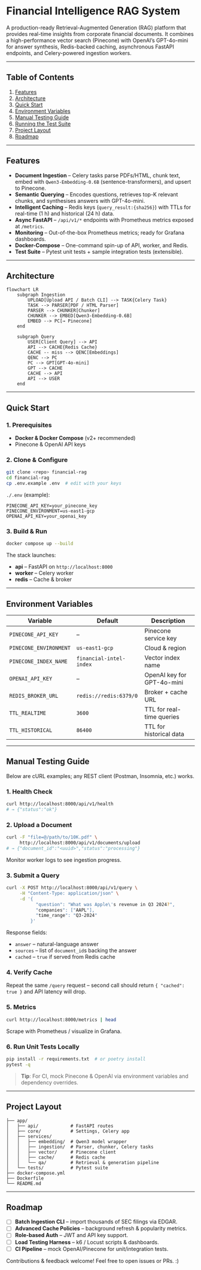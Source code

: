 # Financial Intelligence RAG System

A production-ready Retrieval-Augmented Generation (RAG) platform that provides real-time insights from corporate financial documents. It combines a high-performance vector search (Pinecone) with OpenAI’s GPT-4o-mini for answer synthesis, Redis-backed caching, asynchronous FastAPI endpoints, and Celery-powered ingestion workers.

---

## Table of Contents
1. [Features](#features)
2. [Architecture](#architecture)
3. [Quick Start](#quick-start)
4. [Environment Variables](#environment-variables)
5. [Manual Testing Guide](#manual-testing-guide)
6. [Running the Test Suite](#running-the-test-suite)
7. [Project Layout](#project-layout)
8. [Roadmap](#roadmap)

---

## Features
* **Document Ingestion** – Celery tasks parse PDFs/HTML, chunk text, embed with `Qwen3-Embedding-0.6B` (sentence-transformers), and upsert to Pinecone.
* **Semantic Querying** – Encodes questions, retrieves top-K relevant chunks, and synthesises answers with GPT-4o-mini.
* **Intelligent Caching** – Redis keys (`query_result:{sha256}`) with TTLs for real-time (1 h) and historical (24 h) data.
* **Async FastAPI** – `/api/v1/*` endpoints with Prometheus metrics exposed at `/metrics`.
* **Monitoring** – Out-of-the-box Prometheus metrics; ready for Grafana dashboards.
* **Docker-Compose** – One-command spin-up of API, worker, and Redis.
* **Test Suite** – Pytest unit tests + sample integration tests (extensible).

---

## Architecture
```mermaid
flowchart LR
    subgraph Ingestion
        UPLOAD[Upload API / Batch CLI] --> TASK{Celery Task}
        TASK --> PARSER[PDF / HTML Parser]
        PARSER --> CHUNKER[Chunker]
        CHUNKER --> EMBED[Qwen3-Embedding-0.6B]
        EMBED --> PC[→ Pinecone]
    end

    subgraph Query
        USER[Client Query] --> API
        API --> CACHE{Redis Cache}
        CACHE -- miss --> QENC[Embeddings]
        QENC --> PC
        PC --> GPT[GPT-4o-mini]
        GPT --> CACHE
        CACHE --> API
        API --> USER
    end
```

---

## Quick Start
### 1. Prerequisites
* **Docker & Docker Compose** (v2+ recommended)
* Pinecone & OpenAI API keys

### 2. Clone & Configure
```bash
git clone <repo> financial-rag
cd financial-rag
cp .env.example .env  # edit with your keys
```
`./.env` (example):
```dotenv
PINECONE_API_KEY=your_pinecone_key
PINECONE_ENVIRONMENT=us-east1-gcp
OPENAI_API_KEY=your_openai_key
```

### 3. Build & Run
```bash
docker compose up --build
```
The stack launches:
* **api** – FastAPI on `http://localhost:8000`
* **worker** – Celery worker
* **redis** – Cache & broker

---

## Environment Variables
| Variable | Default | Description |
|----------|---------|-------------|
| `PINECONE_API_KEY` | – | Pinecone service key |
| `PINECONE_ENVIRONMENT` | `us-east1-gcp` | Cloud & region |
| `PINECONE_INDEX_NAME` | `financial-intel-index` | Vector index name |
| `OPENAI_API_KEY` | – | OpenAI key for GPT-4o-mini |
| `REDIS_BROKER_URL` | `redis://redis:6379/0` | Broker + cache URL |
| `TTL_REALTIME` | `3600` | TTL for real-time queries |
| `TTL_HISTORICAL` | `86400` | TTL for historical data |

---

## Manual Testing Guide
Below are cURL examples; any REST client (Postman, Insomnia, etc.) works.

### 1. Health Check
```bash
curl http://localhost:8000/api/v1/health
# → {"status":"ok"}
```

### 2. Upload a Document
```bash
curl -F "file=@/path/to/10K.pdf" \
     http://localhost:8000/api/v1/documents/upload
# → {"document_id":"<uuid>","status":"processing"}
```
Monitor worker logs to see ingestion progress.

### 3. Submit a Query
```bash
curl -X POST http://localhost:8000/api/v1/query \
     -H "Content-Type: application/json" \
     -d '{
           "question": "What was Apple\'s revenue in Q3 2024?",
           "companies": ["AAPL"],
           "time_range": "Q3-2024"
         }'
```
Response fields:
* `answer` – natural-language answer
* `sources` – list of `document_id`s backing the answer
* `cached` – `true` if served from Redis cache

### 4. Verify Cache
Repeat the same `/query` request – second call should return `{ "cached": true }` and API latency will drop.

### 5. Metrics
```bash
curl http://localhost:8000/metrics | head
```
Scrape with Prometheus / visualize in Grafana.

### 6. Run Unit Tests Locally
```bash
pip install -r requirements.txt  # or poetry install
pytest -q
```

> **Tip**: For CI, mock Pinecone & OpenAI via environment variables and dependency overrides.

---

## Project Layout
```
├── app/
│   ├── api/            # FastAPI routes
│   ├── core/           # Settings, Celery app
│   ├── services/
│   │   ├── embedding/  # Qwen3 model wrapper
│   │   ├── ingestion/  # Parser, chunker, Celery tasks
│   │   ├── vector/     # Pinecone client
│   │   ├── cache/      # Redis cache
│   │   └── qa/         # Retrieval & generation pipeline
│   └── tests/          # Pytest suite
├── docker-compose.yml
├── Dockerfile
└── README.md
```

---

## Roadmap
- [ ] **Batch Ingestion CLI** – import thousands of SEC filings via EDGAR.
- [ ] **Advanced Cache Policies** – background refresh & popularity metrics.
- [ ] **Role-based Auth** – JWT and API key support.
- [ ] **Load Testing Harness** – k6 / Locust scripts & dashboards.
- [ ] **CI Pipeline** – mock OpenAI/Pinecone for unit/integration tests.

Contributions & feedback welcome! Feel free to open issues or PRs. :) 
